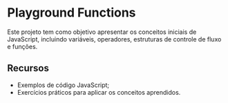 # Playground Functions

Este projeto tem como objetivo apresentar os conceitos iniciais de JavaScript, incluindo variáveis, operadores, estruturas de controle de fluxo e funções.

## Recursos

- Exemplos de código JavaScript;
- Exercícios práticos para aplicar os conceitos aprendidos.
